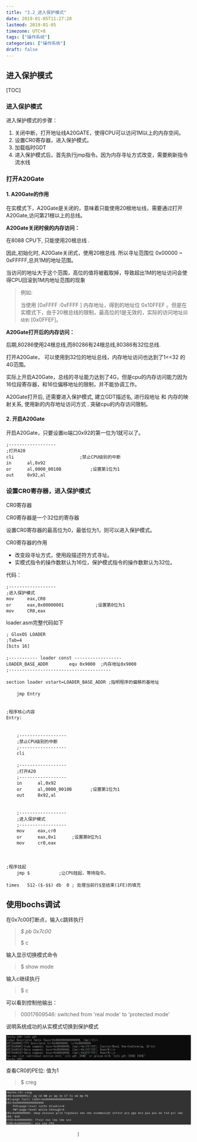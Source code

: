 ```yaml
---
title: "3.2_进入保护模式"
date: 2019-01-05T11:27:28
lastmod: 2019-01-05
timezone: UTC+8
tags: ["操作系统"]
categories: ["操作系统"]
draft: false
---
```




## 进入保护模式

[TOC]

### 进入保护模式

进入保护模式的步骤：

1. 关闭中断，打开地址线A20GATE，使得CPU可以访问1M以上的内存空间。
2. 设置CR0寄存器，进入保护模式。
3. 加载临时GDT
4. 进入保护模式后，首先执行jmp指令。因为内存寻址方式改变，需要刷新指令流水线



### 打开A20Gate

#### 1. A20Gate的作用

在实模式下，A20Gate是关闭的，意味着只能使用20根地址线，需要通过打开A20Gate,访问第21根以上的总线。

**A20Gate关闭时侯的内存访问：**

在8088 CPU下, 只能使用20根总线 . 

因此,初始化时, A20Gate关闭式，使用20根总线. 所以寻址范围位 0x00000 ~ 0xFFFFF,总共1M的地址范围。

当访问的地址大于这个范围，高位的值将被截取掉，导致超出1M的地址访问会使得CPU回滚到1M内地址范围的现象

> 例如:
>
> 当使用 [0xFFFF :0xFFFF ] 内存地址，得到的地址位 0x10FFEF 。但是在实模式下，由于20根总线的限制，最高位的1是无效的，实际的访问地址`回绕到` [0x0FFEF]。

**A20Gate打开后的内存访问：**



后期,80286使用24根总线,而80286有24根总线,80386有32位总线.

打开A20Gate， 可以使用到32位的地址总线，内存地址访问也达到了1<<32 的4G范围。

实际上开启A20Gate，总线的寻址能力达到了4G，但是cpu的内存访问能力因为16位段寄存器，和16位偏移地址的限制，并不能协调工作。

A20Gate打开后, 还需要进入保护模式, 建立GDT描述名, 进行段地址 和 内存的映射关系, 使用新的内存地址访问方式 . 突破cpu的内存访问限制。



#### 2. 开启A20Gate  

开启A20Gate，只要设置io端口0x92的第一位为1就可以了。

```
;------------------
;打开A20
cli							;禁止CPU级别的中断
in 		al,0x92
or 		al,0000_0010B        	;设置第1位为1
out 	0x92,al
```


### 设置CR0寄存器，进入保护模式

CR0寄存器

CR0寄存器是一个32位的寄存器

设置CR0寄存器的最高位为0，最低位为1，则可以进入保护模式。

CR0寄存器的作用

- 改变段寻址方式，使用段描述符方式寻址。
- 实模式指令的操作数默认为16位，保护模式指令的操作数默认为32位。

代码：

```
;------------------
;进入保护模式
mov 	eax,CR0
or 		eax,0x00000001            ;设置第0位为1
mov 	CR0,eax
```



loader.asm完整代码如下

```assembly
; GloxOS LOADER
;Tab=4
[bits 16]

;----------- loader const ------------------
LOADER_BASE_ADDR 		equ 0x9000  ;内存地址0x9000
;---------------------------------------

section loader vstart=LOADER_BASE_ADDR ;指明程序的偏移的基地址

	jmp Entry
	
	
;程序核心内容
Entry:
	

	;------------------
	;禁止CPU级别的中断
	;------------------
	cli						    

	;------------------
	;打开A20
	;------------------
	in 		al,0x92
	or 		al,0000_0010B       ;设置第1位为1
	out 	0x92,al
	

	;------------------
	;进入保护模式
	;------------------
	mov 	eax,cr0
	or 		eax,0x1      ;设置第0位为1
	mov 	cr0,eax



;程序挂起		
	jmp $			;让CPU挂起，等待指令。

times	512-($-$$) db  0 ; 处理当前行$至结束(1FE)的填充
```







## 使用bochs调试

在0x7c00打断点，输入c跳转执行

> *$  pb 0x7c00* 
>
> $ c

输入显示切换模式命令

> $  show mode

输入c继续执行

> $ c

可以看到控制他输出：

> 00017609546: switched from 'real mode' to 'protected mode'

说明系统成功的从实模式切换到保护模式

![images/001.png](images/001.png)

查看CR0的PE位: 值为1

> $ creg

![images/4_5_5](images/4_5_5.png)

                               |



